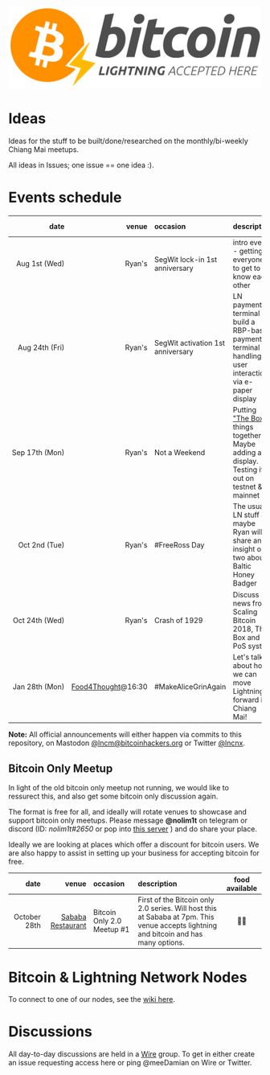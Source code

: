 ![Lightning Accepted Here](https://raw.githubusercontent.com/lncm/ideas/master/bitcoin-lightning-accepted.png)

# Ideas

Ideas for the stuff to be built/done/researched on the monthly/bi-weekly Chiang Mai meetups.

All ideas in Issues; one issue == one idea :).

# Events schedule

| date | venue | occasion | description | food available |
|-:|-:|:-|:-|:-:|
| Aug&nbsp;1st&nbsp;(Wed) | Ryan's | SegWit lock-in 1st anniversary | intro event - getting everyone to get to know each other | 🥩|
| Aug&nbsp;24th&nbsp;(Fri) | Ryan's | SegWit&nbsp;activation 1st anniversary | LN payment terminal - build a RBP-based payment terminal handling user interaction via e-paper display | 🥩&nbsp;➕&nbsp;🥃 |
| Sep&nbsp;17th&nbsp;(Mon) | Ryan's | Not&nbsp;a&nbsp;Weekend | Putting ["The Box"] things together. Maybe adding a display. Testing it out on testnet & mainnet | 🥩|
| Oct&nbsp;2nd&nbsp;(Tue) | Ryan's | #FreeRoss Day | The usual LN stuff & maybe Ryan will share an insight or two about Baltic Honey Badger | 🥩|
| Oct&nbsp;24th&nbsp;(Wed) | Ryan's | Crash of 1929 | Discuss news from Scaling Bitcoin 2018, The Box and PoS system | 🥩|
| Jan&nbsp;28th&nbsp;(Mon) | [Food4Thought](https://goo.gl/maps/KPpCwtHcaS92)@16:30 | #MakeAliceGrinAgain | Let's talk about how we can move Lightning forward in Chiang Mai! |🍽➕🍺➕⚡️|

**Note:** All official announcements will either happen via commits to this repository, on Mastodon [@lncm@bitcoinhackers.org] or Twitter [@lncnx].

[#10]: https://github.com/lncm/ideas/issues/10
["The Box"]: https://github.com/lncm/ideas/issues/1
[@lncm@bitcoinhackers.org]: https://bitcoinhackers.org/@lncm
[@lncnx]: https://twitter.com/lncnx

## Bitcoin Only Meetup

In light of the old bitcoin only meetup not running, we would like to ressurect this, and also get some bitcoin only discussion again.

The format is free for all, and ideally will rotate venues to showcase and support bitcoin only meetups. Please message **@nolim1t** on telegram or discord (ID: *nolim1t#2650* or pop into [this server](https://discord.gg/2qcBpH) ) and do share your place.

Ideally we are looking at places which offer a discount for bitcoin users. We are also happy to assist in setting up your business for accepting bitcoin for free.

| date | venue | occasion | description | food available |
|-:|-:|:-|:-|:-:|
| October 28th | [Sababa Restaurant](https://g.page/SababaCM?share) | Bitcoin Only 2.0 Meetup #1 | First of the Bitcoin only 2.0 series. Will host this at Sababa at 7pm. This venue accepts lightning and bitcoin and has many options. | 🥩🌱 |

# Bitcoin & Lightning Network Nodes

To connect to one of our nodes, see the [wiki here].

[wiki here]: https://github.com/lncm/ideas/wiki/Nodes

# Discussions

All day-to-day discussions are held in a [Wire](https://wire.com/en/download/) group. To get in either create an issue requesting access here or ping @meeDamian on Wire or Twitter.
